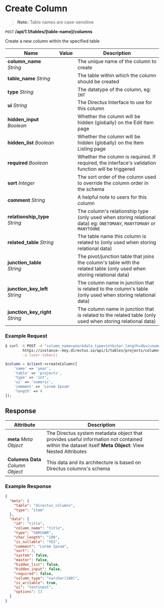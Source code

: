 # Create Column

> **Note:** Table names are case-sensitive

<span class="request">`POST` **/api/1.1/tables/[table-name]/columns**</span>

<span class="description">Create a new column within the specified table</span>

<span class="arguments">Name</span> | Value | Description
------------------ | ----- | -----------
**column_name** _String_             |     | The unique name of the column to create
**table_name** _String_              |     | The table within which the column should be created
**type** _String_                    |     | The datatype of the column, eg: `INT`
**ui** _String_                      |     | The Directus Interface to use for this column
**hidden_input** _Boolean_           |     | Whether the column will be hidden (globally) on the Edit Item page
**hidden_list** _Boolean_            |     | Whether the column will be hidden (globally) on the Item Listing page
**required** _Boolean_               |     | Whether the column is required. If required, the interface's validation function will be triggered
**sort** _Integer_                    |     | The sort order of the column used to override the column order in the schema
**comment** _String_                 |     | A helpful note to users for this column
**relationship_type** _String_       |     | The column's relationship type (only used when storing relational data) eg: `ONETOMANY`, `MANYTOMANY` or `MANYTOONE`
**related_table** _String_           |     | The table name this column is related to (only used when storing relational data)
**junction_table** _String_          |     | The pivot/junction table that joins the column's table with the related table (only used when storing relational data)
**junction_key_left** _String_       |     | The column name in junction that is related to the column's table (only used when storing relational data)
**junction_key_right** _String_      |     | The column name in junction that is related to the related table (only used when storing relational data)

### Example Request

```bash
$ curl -X POST -d "column_name=year&data_type=int&char_length=4&ui=numeric&comment=Lorem+Ipsum" \       
        https://instance--key.directus.io/api/1/tables/projects/columns \
        -u [user-token]:
```

```php
$column = $client->createColumn([
    'name' => 'year',
    'table' => 'projects',
    'type' => 'int',
    'ui' => 'numeric',
    'comment' => 'Lorem Ipsum'
    'length' => 4
]);
```

## Response

<span class="attributes">Attribute</span> | Description
---------|------------
**meta** _Meta Object_ | The Directus system metadata object that provides useful information not contained within the dataset itself <a class="object">**Meta Object**: View Nested Attributes</a>
**Columns Data** _Column Object_ | <span class="custom">This data and its architecture is based on Directus columns's schema</span>

### Example Response

```json
{
  "meta": {
    "table": "directus_columns",
    "type": "item"
  },
  "data": {
    "id": "title",
    "column_name": "title",
    "type": "VARCHAR",
    "char_length": "100",
    "is_nullable": "YES",
    "comment": "Lorem Ipsum",
    "sort": 3,
    "system": false,
    "master": false,
    "hidden_list": false,
    "hidden_input": false,
    "required": false,
    "column_type": "varchar(100)",
    "is_writable": true,
    "ui": "textinput",
    "options": []
  }
}
```
